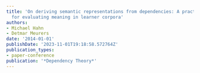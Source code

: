 ```yaml
---
title: 'On deriving semantic representations from dependencies: A practical approach
  for evaluating meaning in learner corpora'
authors:
- Michael Hahn
- Detmar Meurers
date: '2014-01-01'
publishDate: '2023-11-01T19:18:58.572764Z'
publication_types:
- paper-conference
publication: '*Dependency Theory*'
---
```

